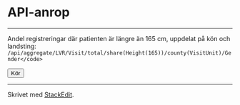 # API-anrop


----------
Andel registreringar där patienten är längre än 165 cm, uppdelat på kön och landsting:
`/api/aggregate/LVR/Visit/total/share(Height(165))/county(VisitUnit)/Gender</code>`


<div class="apidump">
<button class="btn btn-default" onclick="visualize('https://stratum.registercentrum.se/api/aggregate/LVR/Visit/total/count/county(VisitUnit)/VisitUnit?apikey=bK3H9bwaG4o=');">Kör</button></div>

----------

Skrivet med [<i class="icon-provider-stackedit"></i> StackEdit](https://stackedit.io/).
